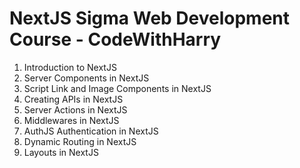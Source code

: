 # NextJS Sigma Web Development Course - CodeWithHarry

1. Introduction to NextJS
2. Server Components in NextJS
3. Script Link and Image Components in NextJS
4. Creating APIs in NextJS
5. Server Actions in NextJS
6. Middlewares in NextJS
7. AuthJS Authentication in NextJS
8. Dynamic Routing in NextJS
9. Layouts in NextJS